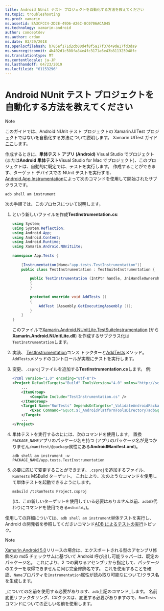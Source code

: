 ```yaml
---
title: Android NUnit テスト プロジェクトを自動化する方法を教えてください
ms.topic: troubleshooting
ms.prod: xamarin
ms.assetid: EA3CFCC4-2D2E-49D6-A26C-8C0706ACA045
ms.technology: xamarin-android
author: conceptdev
ms.author: crdun
ms.date: 03/29/2018
ms.openlocfilehash: b785ef171d2cb00d4f8f5a17f37d49de17fd3da9
ms.sourcegitcommit: 4b402d1c508fa84e4fc3171a6e43b811323948fc
ms.translationtype: MT
ms.contentlocale: ja-JP
ms.lasthandoff: 04/23/2019
ms.locfileid: "61153296"
---
```

# <a name="how-do-i-automate-an-android-nunit-test-project"></a>Android NUnit テスト プロジェクトを自動化する方法を教えてください

> [!NOTE]
> このガイドでは、Android NUnit テスト プロジェクトの Xamarin.UITest プロジェクトではないを自動化する方法について説明します。 Xamarin.UITest ガイド[ここ](https://docs.microsoft.com/appcenter/test-cloud/preparing-for-upload/uitest)します。

作成するときに、**単体テスト アプリ (Android)** Visual Studio でプロジェクト (または**Android 単体テスト**Visual Studio for Mac でプロジェクト)、このプロジェクトは、自動的に既定では、テストを実行します。
作成することができます、ターゲット デバイスでの NUnit テストを実行する、 [Android.App.Instrumentation](https://developer.xamarin.com/api/type/Android.App.Instrumentation/)によって次のコマンドを使用して開始されたサブクラスです。 

```shell
adb shell am instrument 
```

次の手順では、このプロセスについて説明します。

1.  という新しいファイルを作成**TestInstrumentation.cs**: 

    ```cs 
    using System;
    using System.Reflection;
    using Android.App;
    using Android.Content;
    using Android.Runtime;
    using Xamarin.Android.NUnitLite;
     
    namespace App.Tests {
     
        [Instrumentation(Name="app.tests.TestInstrumentation")]
        public class TestInstrumentation : TestSuiteInstrumentation {
     
            public TestInstrumentation (IntPtr handle, JniHandleOwnership transfer) : base (handle, transfer)
            {
            }
     
            protected override void AddTests ()
            {
                AddTest (Assembly.GetExecutingAssembly ());
            }
        }
    }
    ```
    このファイルで[Xamarin.Android.NUnitLite.TestSuiteInstrumentation](https://developer.xamarin.com/api/type/Xamarin.Android.NUnitLite.TestSuiteInstrumentation/) (から**Xamarin.Android.NUnitLite.dll**) を作成するサブクラス化は`TestInstrumentation`します。

2.  実装、 [TestInstrumentation](https://developer.xamarin.com/api/constructor/Xamarin.Android.NUnitLite.TestSuiteInstrumentation.TestSuiteInstrumentation/p/System.IntPtr/Android.Runtime.JniHandleOwnership/)コンス トラクターと[AddTests](https://developer.xamarin.com/api/member/Xamarin.Android.NUnitLite.TestSuiteInstrumentation.AddTests%28%29)メソッド。 `AddTests`メソッドのコントロールが実際にテストを実行します。

3.  変更、`.csproj`ファイルを追加する**TestInstrumentation.cs**します。 例:

    ```xml
    <?xml version="1.0" encoding="utf-8"?>
    <Project DefaultTargets="Build" ToolsVersion="4.0" xmlns="http://schemas.microsoft.com/developer/msbuild/2003">
        ...
        <ItemGroup>
            <Compile Include="TestInstrumentation.cs" />
        </ItemGroup>
        <Target Name="RunTests" DependsOnTargets="_ValidateAndroidPackageProperties">
            <Exec Command="&quot;$(_AndroidPlatformToolsDirectory)adb&quot; $(AdbTarget) $(AdbOptions) shell am instrument -w $(_AndroidPackage)/app.tests.TestInstrumentation" />
        </Target>
        ...
    </Project>
    ```

3.  単体テストを実行するのにには、次のコマンドを使用します。 置換`PACKAGE_NAME`アプリのパッケージ名を持つ (アプリのパッケージ名が見つかりません`/manifest/@package`属性にある**AndroidManifest.xml**)。

    ```shell
    adb shell am instrument -w PACKAGE_NAME/app.tests.TestInstrumentation
    ```

4.  必要に応じて変更することができます、`.csproj`を追加するファイル、 `RunTests` MSBuild ターゲット。 これにより、次のようなコマンドを使用して単体テストを起動できるようにします。

    ```shell
    msbuild /t:RunTests Project.csproj
    ```
    (は、この新しいターゲットを使用している必要はありません以前、`adb`の代わりにコマンドを使用できる`msbuild`。)。

使用しての詳細については、`adb shell am instrument`単体テストを実行し、Android の開発者を参照してくださいコマンド[ADB によるテストの実行](https://developer.android.com/studio/test/command-line.html#RunTestsDevice)トピック。


> [!NOTE]
> [Xamarin.Android 5.0](https://developer.xamarin.com/releases/android/xamarin.android_5/xamarin.android_5.1/#Android_Callable_Wrapper_Naming)リリースの場合は、エクスポートされる型のアセンブリ修飾名の md5 チェックサムに基づいて Android 呼び出し可能ラッパーは、既定のパッケージ名。 これにより、2 つの異なるアセンブリから指定して、パッケージのエラーを取得できませんに同じ完全修飾名です。 これを使用することを確認、`Name`プロパティを`Instrumentation`属性が読み取り可能なについて/クラス名を生成します。

_についての名前を使用する必要があります、`adb`上記のコマンド_します。
名前変更リファクタリング、C#クラスは、変更する必要がありますので、`RunTests`コマンドについての正しい名前を使用します。

